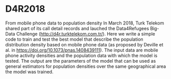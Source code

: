 # D4R2018
From mobile phone data to population density
In March 2018, Turk Telekom shared part of its call detail records and lauched the Data4Refugees Big-Data Challenge (http://d4r.turktelekom.com.tr/).
Here we write a simple code to train and test the best model that describe the population distribution density based on mobile phone data (as proposed by Deville et al. in https://doi.org/10.1073/pnas.1408439111).
The input data are mobile phone activity densities and the population data with which the model is tested.
The output are the parameters of the model that can be used as general estimators for population densities over the same geographical area the model was trained.

